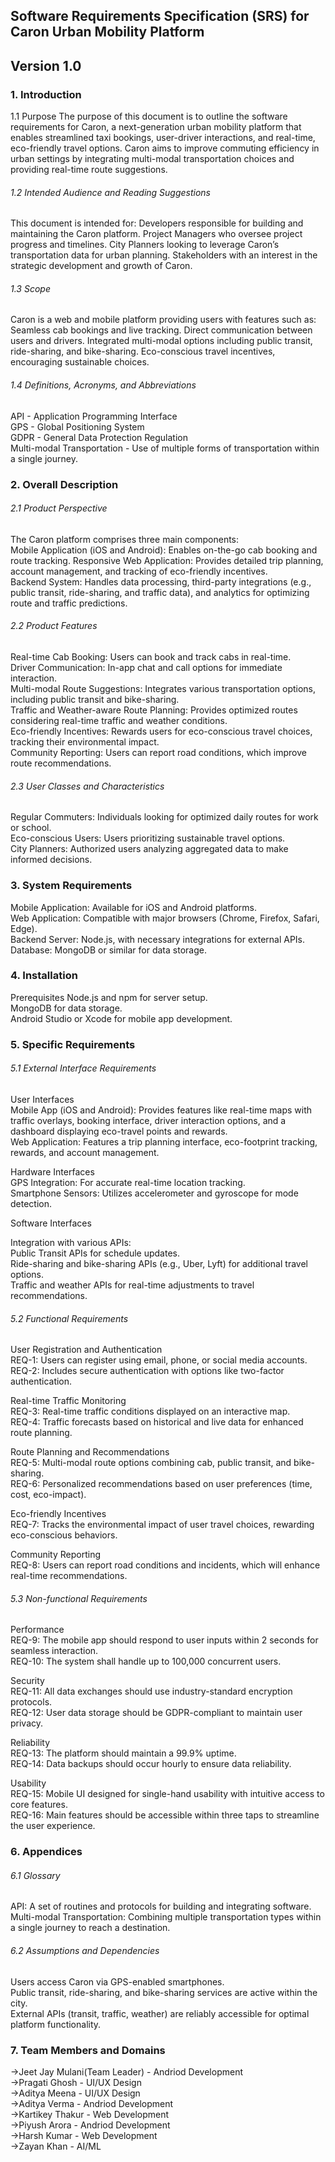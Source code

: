 ## **Software Requirements Specification (SRS) for Caron Urban Mobility Platform**
## **Version 1.0**

### **1. Introduction**
1.1 Purpose
The purpose of this document is to outline the software requirements for Caron, a next-generation urban mobility platform that enables streamlined taxi bookings, user-driver interactions, and real-time, eco-friendly travel options. Caron aims to improve commuting efficiency in urban settings by integrating multi-modal transportation choices and providing real-time route suggestions.

###### 1.2 Intended Audience and Reading Suggestions
This document is intended for:
Developers responsible for building and maintaining the Caron platform.
Project Managers who oversee project progress and timelines.
City Planners looking to leverage Caron’s transportation data for urban planning.
Stakeholders with an interest in the strategic development and growth of Caron.

###### 1.3 Scope
Caron is a web and mobile platform providing users with features such as:
Seamless cab bookings and live tracking.
Direct communication between users and drivers.
Integrated multi-modal options including public transit, ride-sharing, and bike-sharing.
Eco-conscious travel incentives, encouraging sustainable choices.

###### 1.4 Definitions, Acronyms, and Abbreviations
API - Application Programming Interface  
GPS - Global Positioning System  
GDPR - General Data Protection Regulation  
Multi-modal Transportation - Use of multiple forms of transportation within a single journey.  

### **2. Overall Description**

###### 2.1 Product Perspective
The Caron platform comprises three main components:  
Mobile Application (iOS and Android): Enables on-the-go cab booking and route tracking.
Responsive Web Application: Provides detailed trip planning, account management, and tracking of eco-friendly incentives.  
Backend System: Handles data processing, third-party integrations (e.g., public transit, ride-sharing, and traffic data), and analytics for optimizing route and traffic predictions.

###### 2.2 Product Features
Real-time Cab Booking: Users can book and track cabs in real-time.  
Driver Communication: In-app chat and call options for immediate interaction.  
Multi-modal Route Suggestions: Integrates various transportation options, including public transit and bike-sharing.  
Traffic and Weather-aware Route Planning: Provides optimized routes considering real-time traffic and weather conditions.  
Eco-friendly Incentives: Rewards users for eco-conscious travel choices, tracking their environmental impact.  
Community Reporting: Users can report road conditions, which improve route recommendations.

###### 2.3 User Classes and Characteristics
Regular Commuters: Individuals looking for optimized daily routes for work or school.  
Eco-conscious Users: Users prioritizing sustainable travel options.  
City Planners: Authorized users analyzing aggregated data to make informed decisions.

### **3. System Requirements**
Mobile Application: Available for iOS and Android platforms.  
Web Application: Compatible with major browsers (Chrome, Firefox, Safari, Edge).  
Backend Server: Node.js, with necessary integrations for external APIs.  
Database: MongoDB or similar for data storage.

### **4. Installation**
Prerequisites
Node.js and npm for server setup.  
MongoDB for data storage.  
Android Studio or Xcode for mobile app development.

### **5. Specific Requirements**
###### 5.1 External Interface Requirements
User Interfaces  
Mobile App (iOS and Android): Provides features like real-time maps with traffic overlays, booking interface, driver interaction options, and a dashboard displaying eco-travel points and rewards.  
Web Application: Features a trip planning interface, eco-footprint tracking, rewards, and account management.  

Hardware Interfaces  
GPS Integration: For accurate real-time location tracking.  
Smartphone Sensors: Utilizes accelerometer and gyroscope for mode detection.  

Software Interfaces  

Integration with various APIs:  
Public Transit APIs for schedule updates.  
Ride-sharing and bike-sharing APIs (e.g., Uber, Lyft) for additional travel options.  
Traffic and weather APIs for real-time adjustments to travel recommendations.

###### 5.2 Functional Requirements
User Registration and Authentication  
REQ-1: Users can register using email, phone, or social media accounts.  
REQ-2: Includes secure authentication with options like two-factor authentication.  

Real-time Traffic Monitoring  
REQ-3: Real-time traffic conditions displayed on an interactive map.  
REQ-4: Traffic forecasts based on historical and live data for enhanced route planning.  

Route Planning and Recommendations  
REQ-5: Multi-modal route options combining cab, public transit, and bike-sharing.  
REQ-6: Personalized recommendations based on user preferences (time, cost, eco-impact).  

Eco-friendly Incentives  
REQ-7: Tracks the environmental impact of user travel choices, rewarding eco-conscious behaviors.  

Community Reporting  
REQ-8: Users can report road conditions and incidents, which will enhance real-time recommendations.

###### 5.3 Non-functional Requirements
Performance  
REQ-9: The mobile app should respond to user inputs within 2 seconds for seamless interaction.  
REQ-10: The system shall handle up to 100,000 concurrent users.  

Security  
REQ-11: All data exchanges should use industry-standard encryption protocols.  
REQ-12: User data storage should be GDPR-compliant to maintain user privacy.  

Reliability  
REQ-13: The platform should maintain a 99.9% uptime.  
REQ-14: Data backups should occur hourly to ensure data reliability.  

Usability  
REQ-15: Mobile UI designed for single-hand usability with intuitive access to core features.  
REQ-16: Main features should be accessible within three taps to streamline the user experience.

### **6. Appendices**

###### 6.1 Glossary
API: A set of routines and protocols for building and integrating software.  
Multi-modal Transportation: Combining multiple transportation types within a single journey to reach a destination.

###### 6.2 Assumptions and Dependencies
Users access Caron via GPS-enabled smartphones.  
Public transit, ride-sharing, and bike-sharing services are active within the city.  
External APIs (transit, traffic, weather) are reliably accessible for optimal platform functionality.

### **7. Team Members and Domains**
->Jeet Jay Mulani(Team Leader) - Andriod Development  
->Pragati Ghosh - UI/UX Design  
->Aditya Meena - UI/UX Design  
->Aditya Verma - Andriod Development  
->Kartikey Thakur - Web Development  
->Piyush Arora - Andriod Development  
->Harsh Kumar - Web Development  
->Zayan Khan - AI/ML
